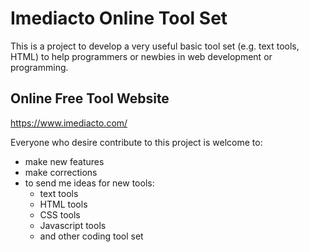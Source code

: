 # Imediacto Online Tool Set

This is a project to develop a very useful basic tool set (e.g. text tools, HTML) to help programmers or newbies in web development or programming.


## Online Free Tool Website
https://www.imediacto.com/

Everyone who desire contribute to this project is welcome to:
- make new features
- make corrections
- to send me ideas for new tools:
	- text tools
	- HTML tools
	- CSS tools
	- Javascript tools
	- and other coding tool set